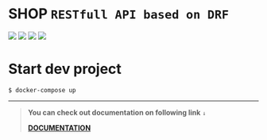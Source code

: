 # **SHOP** `RESTfull API based on DRF`

![](https://img.shields.io/badge/python-3.9.0-3174AC)
![](https://img.shields.io/badge/Django-v4.1.7-green)
![](https://img.shields.io/badge/DRF-v3.14.0-A30000)
![](https://img.shields.io/badge/PyJWT-2.6.0-00824a)

# Start dev project

    $ docker-compose up 

___

>  **You can check out documentation on following link** `↓`
> 
> **[DOCUMENTATION](https://documenter.getpostman.com/view/16363895/2s93XsWkAx)**
